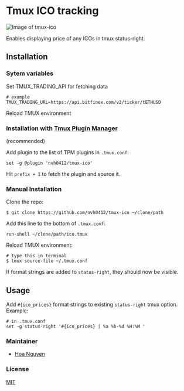 # Tmux ICO tracking

![Image of tmux-ico](https://imgur.com/mjiRzpm)

Enables displaying price of any ICOs in tmux status-right.

## Installation

### Sytem variables

Set TMUX_TRADING_API for fetching data

    # example
    TMUX_TRADING_URL=https://api.bitfinex.com/v2/ticker/tETHUSD

Reload TMUX environment

### Installation with [Tmux Plugin Manager](https://github.com/tmux-plugins/tpm)
(recommended)

Add plugin to the list of TPM plugins in `.tmux.conf`:

    set -g @plugin 'nvh0412/tmux-ico'

Hit `prefix + I` to fetch the plugin and source it.

### Manual Installation

Clone the repo:

    $ git clone https://github.com/nvh0412/tmux-ico ~/clone/path

Add this line to the bottom of `.tmux.conf`:

    run-shell ~/clone/path/ico.tmux

Reload TMUX environment:

    # type this in terminal
    $ tmux source-file ~/.tmux.conf

If format strings are added to `status-right`, they should now be visible.

## Usage

Add `#{ico_prices}` format strings to existing `status-right` tmux option.
Example:

    # in .tmux.conf
    set -g status-right '#{ico_prices} | %a %h-%d %H:%M '


### Maintainer

 - [Hoa Nguyen](https://github.com/nvh0412)

### License

[MIT](LICENSE.md)
